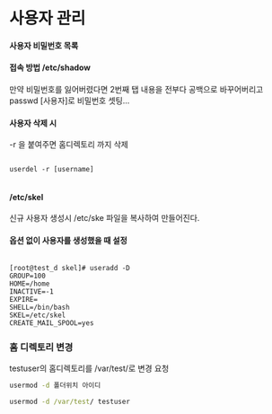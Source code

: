 # 사용자 관리

#### 사용자 비밀번호 목록

#### 접속 방법 /etc/shadow


만약 비밀번호를 잃어버렸다면 2번째 탭 내용을 전부다 공백으로 바꾸어버리고 passwd [사용자]로 비밀번호 셋팅...


#### 사용자 삭제 시

-r 을 붙여주면 홈디렉토리 까지 삭제

```

userdel -r [username]


```

#### /etc/skel

신규 사용자 생성시 /etc/ske 파일을 복사하여 만들어진다.


#### 옵션 없이 사용자를 생성했을 때 설정

```

[root@test_d skel]# useradd -D
GROUP=100
HOME=/home
INACTIVE=-1
EXPIRE=
SHELL=/bin/bash
SKEL=/etc/skel
CREATE_MAIL_SPOOL=yes

```

### 홈 디렉토리 변경

testuser의 홈디렉토리를 /var/test/로 변경 요청

```cmd
usermod -d 폴더위치 아이디
```

```cmd
usermod -d /var/test/ testuser
```


